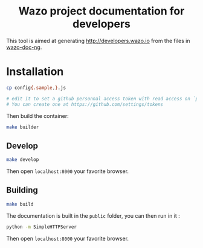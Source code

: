 <h1 align="center">
  Wazo project documentation for developers
</h1>

This tool is aimed at generating http://developers.wazo.io from the files in [wazo-doc-ng](https://github.com/wazo-pbx/wazo-doc-ng).

# Installation

```sh
cp config{.sample,}.js

# edit it to set a github personnal access token with read access on `public_repo`.
# You can create one at https://github.com/settings/tokens
```

Then build the container:

```sh
make builder
```

## Develop

```sh
make develop
```

Then open `localhost:8000` your favorite browser.

## Building

```sh
make build
```

The documentation is built in the `public` folder, you can then run in it :

```sh
python -m SimpleHTTPServer
```

Then open `localhost:8000` your favorite browser.
